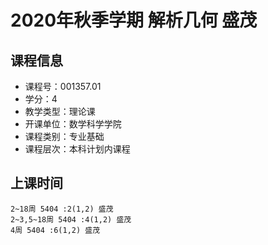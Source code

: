 # 2020年秋季学期 解析几何 盛茂






## 课程信息

- 课程号：001357.01
- 学分：4
- 教学类型：理论课
- 开课单位：数学科学学院
- 课程类别：专业基础
- 课程层次：本科计划内课程

## 上课时间

```
2~18周 5404 :2(1,2) 盛茂
2~3,5~18周 5404 :4(1,2) 盛茂
4周 5404 :6(1,2) 盛茂
```

